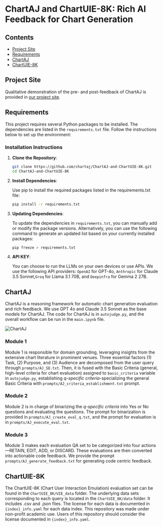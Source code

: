 # ChartAJ and ChartUIE-8K: Rich AI Feedback for Chart Generation

## Contents 
- [Project Site](#project-site)
- [Requirements](#requirements)
- [ChartAJ](#chartaj)
- [ChartUIE-8K](#chartuie-8k)

## Project Site

Qualitative demonstration of the pre- and post-feedback of ChartAJ is provided in [our project site](https://chartaj.github.io/).

## Requirements

This project requires several Python packages to be installed. The dependencies are listed in the `requirements.txt` file. Follow the instructions below to set up the environment:

### Installation Instructions

1. **Clone the Repository**:

   ```bash
   git clone https://github.com/chartaj/ChartAJ-and-ChartUIE-8K.git
   cd ChartAJ-and-ChartUIE-8K

2. **Install Dependencies**:

    Use pip to install the required packages listed in the requirements.txt file:

    ```bash
    pip install -r requirements.txt

3. **Updating Dependencies**:

    To update the dependencies in `requirements.txt`, you can manually add or modify the package versions. Alternatively, you can use the following command to generate an updated list based on your currently installed packages:

    ```bash
    pip freeze > requirements.txt
    ```

4. **API KEY**:

    You can choose to run the LLMs on your own devices or use APIs. We use the following API providers: `OpenAI` for GPT-4o, `Anthropic` for Claude 3.5 Sonnet,`Groq` for Llama 3.1 70B, and `Deepinfra` for Gemma 2 27B.


## ChartAJ
ChartAJ is a reasoning framework for automatic chart generation evaluation and rich feedback. We use GPT 4o and Claude 3.5 Sonnet as the base models for ChartAJ. The code for ChartAJ is in `autojudge.py`, and the overall workflow can be run in the `main.ipynb` file.

![ChartAJ](chartaj.png)

### Module 1
Module 1 is responsible for domain grounding, leveraging insights from the extensive chart literature in prominent venues. Three essential factors (1) Task, (2) Purpose, and (3) Audience are decomposed from the user query through `prompts/AJ_SD.txt`. Then, it is fused with the Basic Criteria (general, high-level criteria for chart evaluation) assigned to `basic_criteria` variable in `autojudge.py`, establishing <i>q-specific criteria</i>-specializing the general Basic Criteria with `prompts/AJ_criteria_establishment.txt` prompt.

### Module 2
Module 2 is in charge of binarizing the <i>q-specific criteria</i> into Yes or No questions and evaluating the questions. The prompt for binarization is provided in `prompts/AJ_create_eval_q.txt`, and the prompt for evaluation is in `prompts/AJ_execute_eval.txt`.

### Module 3
Module 3 makes each evaluation QA set to be categorized into four actions—RETAIN, EDIT, ADD, or DISCARD. These evaluations are then converted into actionable code feedback. We provide the prompt `prompts/AJ_generate_feedback.txt` for generating code centric feedback.

## ChartUIE-8K

The ChartUIE-8K (Chart User Interaction Emulation) evaluation set can be found in the `ChartUIE_8K/UIE_data` folder. The underlying data sets corresponding to each query is located in the `ChartUIE_8K/data` folder. It includes .csv and .json files. The license for each data is documented in `{index}_info.yaml` for each data index. This repository was made under non-profit academic use. Users of this repository should consider the license documented in `{index}_info.yaml`.
<!-- 
## ChartAgent

ChartAgent is responsible for handling data-to-chart (d2c) generation tasks. We utilized two closed-source models (GPT-4o and Claude 3.5 Sonnet) and two open-source models (Llama 3.1 70B and Gemma 2 27B). The code for ChartAgent is in `ChartAgent.py`.

ChartAgent performs two d2c tasks in the workflow. The first task is the initial d2c generation, where it creates chart code based on the user’s query (including initial instructions and further instructions in a Q&A format). The second task is the post-feedback d2c generation, which incorporates feedback from ChartAJ. -->
